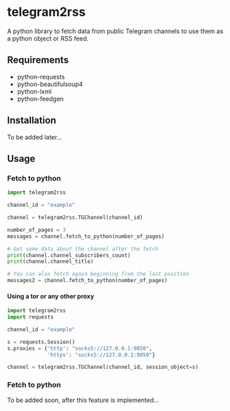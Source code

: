 # telegram2rss
A python library to fetch data from public Telegram channels to use them as a python object or RSS feed.

## Requirements
- python-requests
- python-beautifulsoup4
- python-lxml
- python-feedgen
## Installation
To be added later...

## Usage
### Fetch to python
```python
import telegram2rss

channel_id = "example"

channel = telegram2rss.TGChannel(channel_id)

number_of_pages = 3
messages = channel.fetch_to_python(number_of_pages)

# Get some data about the channel after the fetch
print(channel.channel_subscribers_count)
print(channel.channel_title)

# You can also fetch again beginning from the last position
messages2 = channel.fetch_to_python(number_of_pages)
```
#### Using a tor or any other proxy
```python
import telegram2rss
import requests

channel_id = "example"

s = requests.Session()
s.proxies = {'http': "socks5://127.0.0.1:9050",
             'https': "socks5://127.0.0.1:9050"}

channel = telegram2rss.TGChannel(channel_id, session_object=s)
```

### Fetch to python
To be added soon, after this feature is implemented...